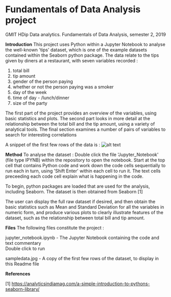 # Fundamentals of Data Analysis project
GMIT HDip Data analytics. Fundamentals of Data Analysis, semester 2, 2019 

**Introduction**
This project uses Python within a Jupyter Notebook to analyse the well-known 'tips' dataset, which is one of the example datasets contained within the Seaborn python package. The data relate to the tips given by diners at a restaurant, with seven variables recorded : 
1. total bill 
2. tip amount
3. gender of the person paying
4. whether or not the person paying was a smoker
5. day of the week
6. time of day - /lunch/dinner
7. size of the party

The first part of the project provides an overview of the variables, using basic statistics and plots.
The second part looks in more detail at the relationship between the total bill and the tip amount, using a variety of analytical tools.
The final section examines a number of pairs of variables to search for interesting correlations 

A snippet of the first few rows of the data is :
![alt text](sampledata.jpg)

**Method**
To analyse the dataset :
Double click the file 'Jupyter_Notebook' (file type IPYNB) within the repository to open the notebook.
Start at the top cell that contains Python code and work down the code cells sequentially to run each in turn, using 'Shift Enter' within each cell to run it. The text cells preceeding each code cell explain what is happening in the code.

To begin, python packages are loaded that are used for the analysis, including Seaborn.
The dataset is then obtained from Seaborn [1]

The user can display the full raw dataset if desired, and then obtain the basic statistics such as Mean and Standard Deviation for all the variables in numeric form, and produce various plots to clearly illustrate features of the dataset, such as the relationship between 
total bill and tip amount.


**Files**
The following files constitute the project :

jupyter_notebook.ipynb -  The Jupyter Notebook containing the code and text commentary  
                          Double click to run

sampledata.jpg         -  A copy of the first few rows of the dataset, to display in this Readme file


**References**

[1] https://analyticsindiamag.com/a-simple-introduction-to-pythons-seaborn-library/


